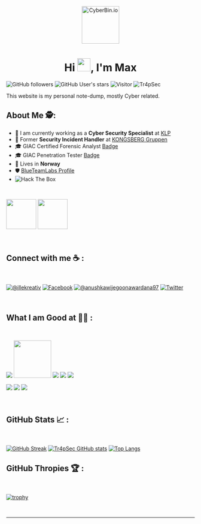 <div align="center" width="50">
    <img alt="CyberBin.io" src="https://cdn-icons-png.flaticon.com/512/2092/2092654.png" width="100"/>
</div>
<h1 align="center">Hi <img src="https://media.giphy.com/media/hvRJCLFzcasrR4ia7z/giphy.gif" width="35">, I'm Max </h1>

![GitHub followers](https://img.shields.io/github/followers/Tr4pSec?style=social) ![GitHub User's stars](https://img.shields.io/github/stars/Tr4pSec?style=social) ![Visitor](https://visitor-badge.laobi.icu/badge?page_id=Tr4pSec.tr4psec.github.io) <img src="https://komarev.com/ghpvc/?username=Tr4pSec" alt="Tr4pSec" />

This website is my personal note-dump, mostly Cyber related. 

## About Me 🕵️:

- 🏢 I am currently working as a **Cyber Security Specialist** at [KLP](https://www.klp.no)
- 🏢 Former **Security Incident Handler** at [KONGSBERG Gruppen](https://www.kongsberg.com/)
- 🎓 GIAC Certified Forensic Analyst [Badge](https://www.credly.com/badges/cfb15015-62be-4fe5-a84a-757404c32c96/public_url) 
- 🎓 GIAC Penetration Tester [Badge](https://www.credly.com/badges/9c99b356-239a-4019-bbea-3e33cd9c87b2/public_url)
- 🏡 Lives in **Norway**
- 🛡️ [BlueTeamLabs Profile](https://blueteamlabs.online/public/user/tr4psec)
- <img src="https://www.hackthebox.eu/badge/image/134841" alt="Hack The Box">


<br>

[<img src="https://images.credly.com/size/110x110/images/7148df07-dff6-44c7-a39e-1db1e295a138/Template_GCFA.png" width="80">](https://www.credly.com/badges/cfb15015-62be-4fe5-a84a-757404c32c96/public_url) [<img src="https://images.credly.com/size/110x110/images/3951004e-93d8-4d99-8ba7-441b7b709454/Template_GPEN.png" width="80">](https://www.credly.com/badges/9c99b356-239a-4019-bbea-3e33cd9c87b2/public_url)

<br>

## Connect with me ☕ :

<br>

[![@illekreativ](https://img.icons8.com/fluency/48/000000/instagram-new.png "Instagram")](https://www.instagram.com/@illekreativ/) [![Facebook](https://img.icons8.com/fluency/48/000000/facebook.png "@shotbymaximilian")](https://www.facebook.com/shotbymaximilian/) [![@anushkawijegoonawardana97](https://img.icons8.com/fluency/48/000000/linkedin.png "LinkedIn")](https://www.linkedin.com/in/maximilian-l%C3%A6rum-483033113/) [![Twitter](https://img.icons8.com/fluency/48/000000/twitter-squared.png "@Tr4pSec")](https://twitter.com/Tr4pSec) 

<br>

## What I am Good at 🧑‍💻 :

<br>

<img src="https://img.icons8.com/color/48/powershell.png"/> <img src="https://upload.wikimedia.org/wikipedia/commons/e/e8/Splunk-Logo.jpg?20170816142847" width="100"/> <img src="https://img.icons8.com/color/48/microsoft.png"/> <img src="https://img.icons8.com/color/48/linux.png"/>  <img src="https://img.icons8.com/color/48/windows-defender.png"/>

<img src="https://img.icons8.com/external-flaticons-lineal-color-flat-icons/48/external-forensics-police-flaticons-lineal-color-flat-icons-3.png"/> <img src="https://img.icons8.com/dusk/48/hacking.png"/> <img src="https://img.icons8.com/external-parzival-1997-outline-color-parzival-1997/48/external-firewall-cybersecurity-and-data-privacy-parzival-1997-outline-color-parzival-1997.png">

<br>

## GitHub Stats 📈 :

<br>

[![GitHub Streak](https://github-readme-streak-stats.herokuapp.com?user=Tr4pSec&theme=algolia&date_format=M%20j%5B%2C%20Y%5D)](https://git.io/streak-stats) [![Tr4pSec GitHub stats](https://github-readme-stats.vercel.app/api?username=Tr4pSec&theme=algolia)](https://github.com/Tr4pSec/github-readme-stats) [![Top Langs](https://github-readme-stats.vercel.app/api/top-langs/?username=Tr4pSec&theme=algolia)](https://github.com/Tr4pSec/github-readme-stats) 
<br>

## GitHub Thropies 🏆 :

<br>

[![trophy](https://github-profile-trophy.vercel.app/?username=Tr4pSec)](https://github.com/Tr4pSec/github-profile-trophy)

<br>


---

